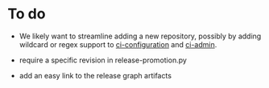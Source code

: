 # To do

- We likely want to streamline adding a new repository, possibly by adding wildcard or regex support to [ci-configuration](https://hg.mozilla.org/ci/ci-configuration/) and [ci-admin](https://hg.mozilla.org/ci/ci-admin/).

- require a specific revision in release-promotion.py

- add an easy link to the release graph artifacts
